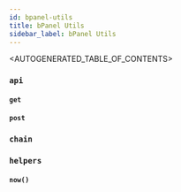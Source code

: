```yaml
---
id: bpanel-utils
title: bPanel Utils
sidebar_label: bPanel Utils
---
```

<AUTOGENERATED_TABLE_OF_CONTENTS>

### `api`
#### `get`
#### `post`

### `chain`

### `helpers`
#### `now()`
